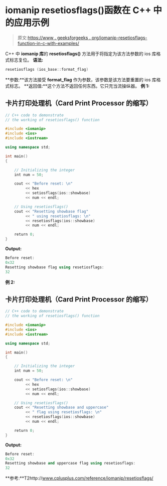 # iomanip resetiosflags()函数在 C++ 中的应用示例

> 原文:[https://www . geeksforgeeks . org/iomanip-resetiosflags-function-in-c-with-examples/](https://www.geeksforgeeks.org/iomanip-resetiosflags-function-in-c-with-examples/)

C++ 中 **iomanip 库**的 **resetiosflags()** 方法用于将指定为该方法参数的 ios 库格式标志复位。
**语法:**

```cpp
resetiosflags (ios_base::format_flag)
```

**参数:**该方法接受 **format_flag** 作为参数，该参数是该方法要重置的 ios 库格式标志。
**返回值:**这个方法不返回任何东西。它只充当流操纵器。
**例 1:**

## 卡片打印处理机（Card Print Processor 的缩写）

```cpp
// C++ code to demonstrate
// the working of resetiosflags() function

#include <iomanip>
#include <ios>
#include <iostream>

using namespace std;

int main()
{

    // Initializing the integer
    int num = 50;

    cout << "Before reset: \n"
         << hex
         << setiosflags(ios::showbase)
         << num << endl;

    // Using resetiosflags()
    cout << "Resetting showbase flag"
         << " using resetiosflags: \n"
         << resetiosflags(ios::showbase)
         << num << endl;

    return 0;
}
```

**Output:** 

```cpp
Before reset: 
0x32
Resetting showbase flag using resetiosflags: 
32
```

**例 2:**

## 卡片打印处理机（Card Print Processor 的缩写）

```cpp
// C++ code to demonstrate
// the working of resetiosflags() function

#include <iomanip>
#include <ios>
#include <iostream>

using namespace std;

int main()
{

    // Initializing the integer
    int num = 50;

    cout << "Before reset: \n"
         << hex
         << setiosflags(ios::showbase)
         << num << endl;

    // Using resetiosflags()
    cout << "Resetting showbase and uppercase"
         << " flag using resetiosflags: \n"
         << resetiosflags(ios::showbase)
         << num << endl;

    return 0;
}
```

**Output:** 

```cpp
Before reset: 
0x32
Resetting showbase and uppercase flag using resetiosflags: 
32
```

**参考:**T2http://www.cplusplus.com/reference/iomanip/resetiosflags/